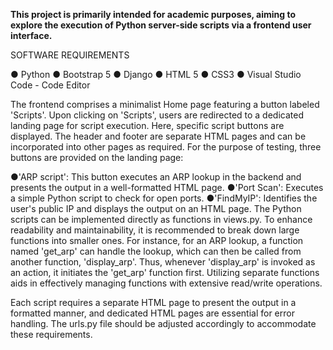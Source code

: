 **This project is primarily intended for academic purposes, aiming to explore the execution of Python server-side scripts via a frontend user interface.**

SOFTWARE REQUIREMENTS

● Python
● Bootstrap 5
● Django
● HTML 5
● CSS3
● Visual Studio Code - Code Editor

The frontend comprises a minimalist Home page featuring a button labeled 'Scripts'. Upon clicking on 'Scripts', users are redirected to a dedicated landing page for script execution. Here, specific script buttons are displayed. The header and footer are separate HTML pages and can be incorporated into other pages as required. For the purpose of testing, three buttons are provided on the landing page:

●'ARP script': This button executes an ARP lookup in the backend and presents the output in a well-formatted HTML page.
●'Port Scan': Executes a simple Python script to check for open ports.
●'FindMyIP': Identifies the user's public IP and displays the output on an HTML page.
The Python scripts can be implemented directly as functions in views.py. To enhance readability and maintainability, it is recommended to break down large functions into smaller ones. For instance, for an ARP lookup, a function named 'get_arp' can handle the lookup, which can then be called from another function, 'display_arp'. Thus, whenever 'display_arp' is invoked as an action, it initiates the 'get_arp' function first. Utilizing separate functions aids in effectively managing functions with extensive read/write operations.

Each script requires a separate HTML page to present the output in a formatted manner, and dedicated HTML pages are essential for error handling. The urls.py file should be adjusted accordingly to accommodate these requirements.




